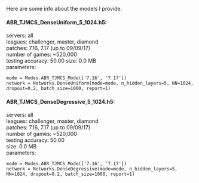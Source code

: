 Here are some info about the models I provide.

#### ABR_TJMCS_DenseUniform_5_1024.h5: 
servers: all  
leagues: challenger, master, diamond  
patches: 7.16, 7.17 (up to 09/09/17)  
number of games: ~520,000  
testing accuracy: 50.00 
size: 0.0 MB  
parameters:  

    mode = Modes.ABR_TJMCS_Mode(['7.16', '7.17'])
    network = Networks.DenseUniform(mode=mode, n_hidden_layers=5, NN=1024, dropout=0.2, batch_size=1000, report=1)


#### ABR_TJMCS_DenseDegressive_5_1024.h5: 
servers: all  
leagues: challenger, master, diamond  
patches: 7.16, 7.17 (up to 09/09/17)  
number of games: ~520,000  
testing accuracy: 50.00  
size: 0.0 MB  
parameters:  

    mode = Modes.ABR_TJMCS_Mode(['7.16', '7.17'])
    network = Networks.DenseDegressive(mode=mode, n_hidden_layers=5, NN=1024, dropout=0.2, batch_size=1000, report=1)
